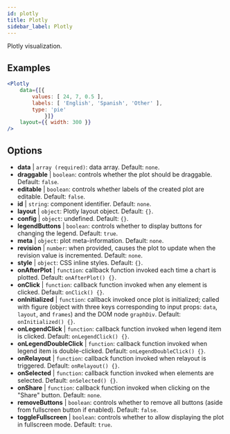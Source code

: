 ```yaml
---
id: plotly 
title: Plotly
sidebar_label: Plotly
---
```


Plotly visualization.

## Examples

```jsx live
<Plotly
    data={[{
        values: [ 24, 7, 0.5 ],
        labels: [ 'English', 'Spanish', 'Other' ],
        type: 'pie'
            }]}
    layout={{ width: 300 }}
/>
```

## Options

* __data__ | `array (required)`: data array. Default: `none`.
* __draggable__ | `boolean`: controls whether the plot should be draggable. Default: `false`.
* __editable__ | `boolean`: controls whether labels of the created plot are editable. Default: `false`.
* __id__ | `string`: component identifier. Default: `none`.
* __layout__ | `object`: Plotly layout object. Default: `{}`.
* __config__ | `object`: undefined. Default: `{}`.
* __legendButtons__ | `boolean`: controls whether to display buttons for changing the legend. Default: `true`.
* __meta__ | `object`: plot meta-information. Default: `none`.
* __revision__ | `number`: when provided, causes the plot to update when the revision value is incremented. Default: `none`.
* __style__ | `object`: CSS inline styles. Default: `{}`.
* __onAfterPlot__ | `function`: callback function invoked each time a chart is plotted. Default: `onAfterPlot() {}`.
* __onClick__ | `function`: callback function invoked when any element is clicked. Default: `onClick() {}`.
* __onInitialized__ | `function`: callback invoked once plot is initialized; called with figure (object with three keys corresponding to input props: `data`, `layout`, and `frames`) and the DOM node `graphDiv`. Default: `onInitialized() {}`.
* __onLegendClick__ | `function`: callback function invoked when legend item is clicked. Default: `onLegendClick() {}`.
* __onLegendDoubleClick__ | `function`: callback function invoked when legend item is double-clicked. Default: `onLegendDoubleClick() {}`.
* __onRelayout__ | `function`: callback function invoked when relayout is triggered. Default: `onRelayout() {}`.
* __onSelected__ | `function`: callback function invoked when elements are selected. Default: `onSelected() {}`.
* __onShare__ | `function`: callback function invoked when clicking on the "Share" button. Default: `none`.
* __removeButtons__ | `boolean`: controls whether to remove all buttons (aside from fullscreen button if enabled). Default: `false`.
* __toggleFullscreen__ | `boolean`: controls whether to allow displaying the plot in fullscreen mode. Default: `true`.
